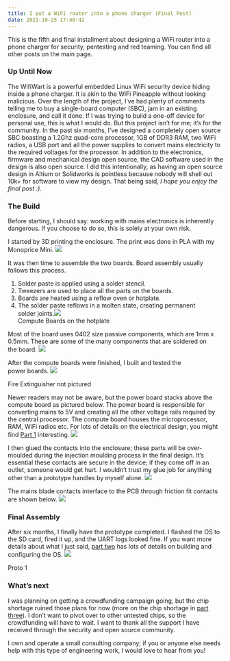 ```yaml
---
title: I put a WiFi router into a phone charger (Final Post)
date: 2021-10-25 17:40:42
---
```


This is the fifth and final installment about designing a WiFi router into a phone charger for security, pentesting and red teaming. You can find all other posts on the main page.

### Up Until Now

The WifiWart is a powerful embedded Linux WiFi security device hiding inside a phone charger. It is akin to the WiFi Pineapple without looking malicious. Over the length of the project, I’ve had plenty of comments telling me to buy a single-board computer (SBC), jam in an existing enclosure, and call it done. If I was trying to build a one-off device for personal use, this is what I would do. But this project isn’t for me; it’s for the community. In the past six months, I’ve designed a completely open source SBC boasting a 1.2Ghz quad-core processor, 1GB of DDR3 RAM, two WiFi radios, a USB port and all the power supplies to convert mains electricity to the required voltages for the processor. In addition to the electronics, firmware and mechanical design open source, the CAD software used in the design is also open source. I did this intentionally, as having an open source design in Altium or Solidworks is pointless because nobody will shell out 10k+ for software to view my design. That being said, _I hope you enjoy the final post :)._

### The Build

Before starting, I should say: working with mains electronics is inherently dangerous. If you choose to do so, this is solely at your own risk.

I started by 3D printing the enclosure. The print was done in PLA with my Monoprice Mini.
![](https://cdn-images-1.medium.com/max/936/0*EZRHwkbNy73TFmqR)

It was then time to assemble the two boards. Board assembly usually follows this process.

1.  Solder paste is applied using a solder stencil.
2.  Tweezers are used to place all the parts on the boards.
3.  Boards are heated using a reflow oven or hotplate.
4.  The solder paste reflows in a molten state, creating permanent solder joints.![](https://cdn-images-1.medium.com/max/936/0*tRCMcQhRfe2S46ts)<figcaption>Compute Boards on the hotplate</figcaption>

Most of the board uses 0402 size passive components, which are 1mm x 0.5mm. These are some of the many components that are soldered on the board.
![](https://cdn-images-1.medium.com/max/876/1*FYzkU5yUzrQaRIDGD8r0JQ.png)

After the compute boards were finished, I built and tested the power boards.
![](https://cdn-images-1.medium.com/max/705/0*uqMe-7B0h_ao5cUt)<figcaption>Fire Extinguisher not pictured</figcaption>

Newer readers may not be aware, but the power board stacks above the compute board as pictured below. The power board is responsible for converting mains to 5V and creating all the other voltage rails required by the central processor. The compute board houses the microprocessor, RAM, WiFi radios etc. For lots of details on the electrical design, you might find [Part 1](https://machinehum.medium.com/im-putting-a-wifi-router-into-a-wall-charger-part-1-882df714bbf3) interesting.
![](https://cdn-images-1.medium.com/max/543/1*DQUJaicHDfcbn5Jh3vH1iw.png)

I then glued the contacts into the enclosure; these parts will be over-moulded during the injection moulding process in the final design. It’s essential these contacts are secure in the device; if they come off in an outlet, someone would get hurt. I wouldn’t trust my glue job for anything other than a prototype handles by myself alone.
![](https://cdn-images-1.medium.com/max/503/1*lMgCb2n1q3J12lgeTu61iQ.png)

The mains blade contacts interface to the PCB through friction fit contacts are shown below.
![](https://cdn-images-1.medium.com/max/1024/1*MIevw3FunlHJHiPaJ_TLlA.png)

### Final Assembly

After six months, I finally have the prototype completed. I flashed the OS to the SD card, fired it up, and the UART logs looked fine. If you want more details about what I just said, [part two](https://machinehum.medium.com/im-putting-a-wifi-router-into-a-wall-charger-part-2-bf04c779c905) has lots of details on building and configuring the OS.
![](https://cdn-images-1.medium.com/max/1024/1*-xMwGgppYCwFHKae1DN4wA.png)<figcaption>Proto 1</figcaption>

### What’s next

I was planning on getting a crowdfunding campaign going, but the chip shortage ruined those plans for now (more on the chip shortage in [part three](https://machinehum.medium.com/im-not-putting-a-wifi-router-into-a-phone-charger-7b36e90ee08d)). I don’t want to pivot over to other untested chips, so the crowdfunding will have to wait. I want to thank all the support I have received through the security and open source community.

I own and operate a small consulting company; if you or anyone else needs help with this type of engineering work, I would love to hear from you!

